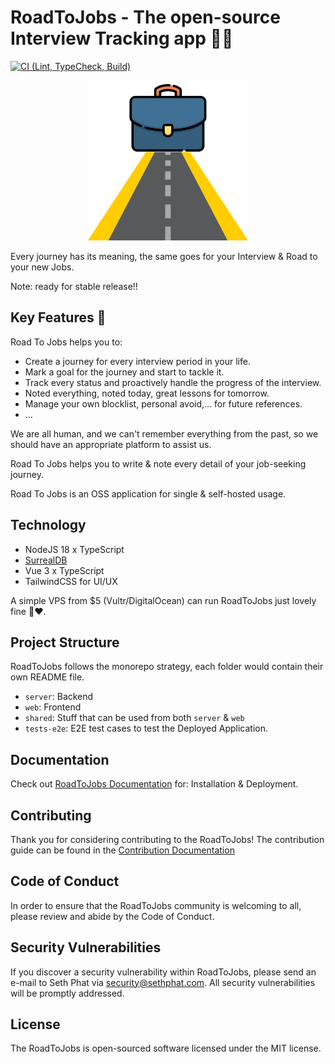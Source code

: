 # RoadToJobs - The open-source Interview Tracking app 👀📝

[![CI (Lint, TypeCheck, Build)](https://github.com/roadtojobs/roadtojobs/actions/workflows/ci.yml/badge.svg)](https://github.com/roadtojobs/roadtojobs/actions/workflows/ci.yml)

<p align="center">
    <img src="https://raw.githubusercontent.com/roadtojobs/roadtojobs/main/web/src/assets/images/logo.png" />
</p>

Every journey has its meaning, the same goes for your Interview & Road to your new Jobs.

Note: ready for stable release!!

## Key Features 🚀

Road To Jobs helps you to:

- Create a journey for every interview period in your life.
- Mark a goal for the journey and start to tackle it.
- Track every status and proactively handle the progress of the interview.
- Noted everything, noted today, great lessons for tomorrow.
- Manage your own blocklist, personal avoid,... for future references.
- ...

We are all human, and we can't remember everything from the past, so we should have an appropriate platform to assist us.

Road To Jobs helps you to write & note every detail of your job-seeking journey.

Road To Jobs is an OSS application for single & self-hosted usage. 

## Technology
- NodeJS 18 x TypeScript
- [SurrealDB](https://surrealdb.com/)
- Vue 3 x TypeScript
- TailwindCSS for UI/UX

A simple VPS from $5 (Vultr/DigitalOcean) can run RoadToJobs just lovely fine 🥹❤️.

## Project Structure
RoadToJobs follows the monorepo strategy, each folder would contain their own README file.

- `server`: Backend
- `web`: Frontend
- `shared`: Stuff that can be used from both `server` & `web`
- `tests-e2e`: E2E test cases to test the Deployed Application.

## Documentation

Check out [RoadToJobs Documentation](https://docs.roadto.jobs) for: Installation & Deployment.

## Contributing
Thank you for considering contributing to the RoadToJobs! 
The contribution guide can be found in the [Contribution Documentation](./README.md)

## Code of Conduct
In order to ensure that the RoadToJobs community is welcoming to all, please review and abide by the Code of Conduct.

## Security Vulnerabilities
If you discover a security vulnerability within RoadToJobs, please send an e-mail to Seth Phat via [security@sethphat.com](security@sethphat.com). 
All security vulnerabilities will be promptly addressed.

## License
The RoadToJobs is open-sourced software licensed under the MIT license.
